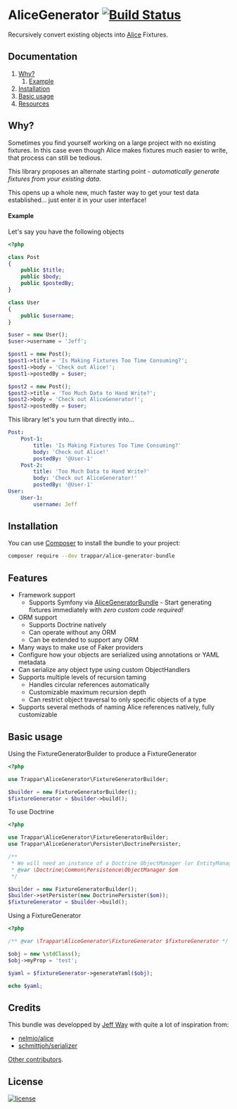 AliceGenerator [![Build Status](https://travis-ci.org/trappar/AliceGenerator.svg?branch=master)](https://travis-ci.org/trappar/AliceGenerator)
===========

Recursively convert existing objects into [Alice](https://github.com/nelmio/alice) Fixtures.

## Documentation

1. [Why?](#why)
    1. [Example](#example)
2. [Installation](#installation)
3. [Basic usage](#basic-usage)
4. [Resources](#resources)

## Why?

Sometimes you find yourself working on a large project with no existing fixtures.
In this case even though Alice makes fixtures much easier to write, that process can still be tedious.

This library proposes an alternate starting point - *automatically generate fixtures from your existing data.*

This opens up a whole new, much faster way to get your test data established... just enter it in your user interface!

#### Example

Let's say you have the following objects

```php
<?php

class Post
{
    public $title;
    public $body;
    public $postedBy;
}

class User
{
    public $username;
}

$user = new User();
$user->username = 'Jeff';

$post1 = new Post();
$post1->title = 'Is Making Fixtures Too Time Consuming?';
$post1->body = 'Check out Alice!';
$post1->postedBy = $user;

$post2 = new Post();
$post2->title = 'Too Much Data to Hand Write?';
$post2->body = 'Check out AliceGenerator!';
$post2->postedBy = $user;
```

This library let's you turn that directly into...

```yaml
Post:
    Post-1:
        title: 'Is Making Fixtures Too Time Consuming?'
        body: 'Check out Alice!'
        postedBy: '@User-1'
    Post-2:
        title: 'Too Much Data to Hand Write?'
        body: 'Check out AliceGenerator!'
        postedBy: '@User-1'
User:
    User-1:
        username: Jeff
```

## Installation

You can use [Composer](https://getcomposer.org/) to install the bundle to your project:

```bash
composer require --dev trappar/alice-generator-bundle
```

## Features

  * Framework support
    * Supports Symfony via [AliceGeneratorBundle](https://github.com/trappar/AliceGeneratorBundle) - Start generating fixtures immediately with *zero custom code required!*
  * ORM support
    * Supports Doctrine natively
    * Can operate without any ORM
    * Can be extended to support any ORM
  * Many ways to make use of Faker providers
  * Configure how your objects are serialized using annotations or YAML metadata
  * Can serialize any object type using custom ObjectHandlers
  * Supports multiple levels of recursion taming
    * Handles circular references automatically
    * Customizable maximum recursion depth
    * Can restrict object traversal to only specific objects of a type
  * Supports several methods of naming Alice references natively, fully customizable

## Basic usage

Using the FixtureGeneratorBuilder to produce a FixtureGenerator

```php
<?php

use Trappar\AliceGenerator\FixtureGeneratorBuilder;

$builder = new FixtureGeneratorBuilder();
$fixtureGenerator = $builder->build();
```

To use Doctrine

```php
<?php

use Trappar\AliceGenerator\FixtureGeneratorBuilder;
use Trappar\AliceGenerator\Persister\DoctrinePersister;

/**
 * We will need an instance of a Doctrine ObjectManager (or EntityManager)
 * @var \Doctrine\Common\Persistence\ObjectManager $om
 */

$builder = new FixtureGeneratorBuilder();
$builder->setPersister(new DoctrinePersister($om));
$fixtureGenerator = $builder->build();
````

Using a FixtureGenerator

```php
<?php

/** @var \Trappar\AliceGenerator\FixtureGenerator $fixtureGenerator */

$obj = new \stdClass();
$obj->myProp = 'test';

$yaml = $fixtureGenerator->generateYaml($obj);

echo $yaml;
```

## Credits

This bundle was developped by [Jeff Way](https://github.com/trappar) with quite a lot of inspiration from:
 * [nelmio/alice](https://github.com/nelmio/alice)
 * [schmittjoh/serializer](https://github.com/schmittjoh/serializer)

[Other contributors](https://github.com/trappar/AliceGeneratorBundle/graphs/contributors).

## License

[![license](https://img.shields.io/badge/license-MIT-red.svg?style=flat-square)](Resources/meta/LICENSE)